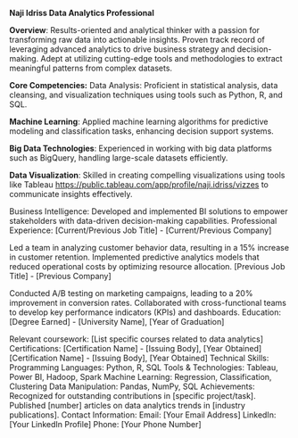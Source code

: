 **Naji Idriss
Data Analytics Professional**

**Overview**:
Results-oriented and analytical thinker with a passion for transforming raw data into actionable insights. Proven track record of leveraging advanced analytics to drive business strategy and decision-making. Adept at utilizing cutting-edge tools and methodologies to extract meaningful patterns from complex datasets.

**Core Competencies:**
Data Analysis: Proficient in statistical analysis, data cleansing, and visualization techniques using tools such as Python, R, and SQL.

**Machine Learning**: Applied machine learning algorithms for predictive modeling and classification tasks, enhancing decision support systems.

**Big Data Technologies**: Experienced in working with big data platforms such as BigQuery, handling large-scale datasets efficiently.

**Data Visualization**: Skilled in creating compelling visualizations using tools like Tableau https://public.tableau.com/app/profile/naji.idriss/vizzes to communicate insights effectively.

Business Intelligence: Developed and implemented BI solutions to empower stakeholders with data-driven decision-making capabilities.
Professional Experience:
[Current/Previous Job Title] - [Current/Previous Company]

Led a team in analyzing customer behavior data, resulting in a 15% increase in customer retention.
Implemented predictive analytics models that reduced operational costs by optimizing resource allocation.
[Previous Job Title] - [Previous Company]

Conducted A/B testing on marketing campaigns, leading to a 20% improvement in conversion rates.
Collaborated with cross-functional teams to develop key performance indicators (KPIs) and dashboards.
Education:
[Degree Earned] - [University Name], [Year of Graduation]

Relevant coursework: [List specific courses related to data analytics]
Certifications:
[Certification Name] - [Issuing Body], [Year Obtained]
[Certification Name] - [Issuing Body], [Year Obtained]
Technical Skills:
Programming Languages: Python, R, SQL
Tools & Technologies: Tableau, Power BI, Hadoop, Spark
Machine Learning: Regression, Classification, Clustering
Data Manipulation: Pandas, NumPy, SQL
Achievements:
Recognized for outstanding contributions in [specific project/task].
Published [number] articles on data analytics trends in [industry publications].
Contact Information:
Email: [Your Email Address]
LinkedIn: [Your LinkedIn Profile]
Phone: [Your Phone Number]
